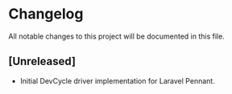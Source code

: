 # Changelog

All notable changes to this project will be documented in this file.

## [Unreleased]
- Initial DevCycle driver implementation for Laravel Pennant.
